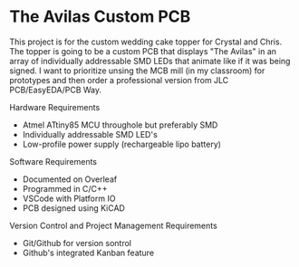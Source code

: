 # The Avilas Custom PCB
This project is for the custom wedding cake topper for Crystal and Chris. The topper is going to be a custom PCB that displays "The Avilas" in an array of individually addressable SMD LEDs that animate like if it was being signed. I want to prioritize unsing the MCB mill (in my classroom) for prototypes and then order a professional version from JLC PCB/EasyEDA/PCB Way.   

Hardware Requirements
- Atmel ATtiny85 MCU throughole but preferably SMD
- Individually addressable SMD LED's
- Low-profile power supply (rechargeable lipo battery)

Software Requirements
- Documented on Overleaf
- Programmed in C/C++
- VSCode with Platform IO
- PCB designed using KiCAD

Version Control and Project Management Requirements
- Git/Github for version sontrol
- Github's integrated Kanban feature 
